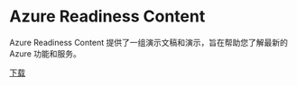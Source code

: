 ﻿<div>
<h1>Azure Readiness Content</h1>
<p>Azure Readiness Content 提供了一组演示文稿和演示，旨在帮助您了解最新的 Azure 功能和服务。</p>
<p><a href="http://go.microsoft.com/fwlink/p/?LinkId=331133" class="solution-cta-link light-font arrowbtn green">下载</a></p>
</div>
<!--HONumber=41-->